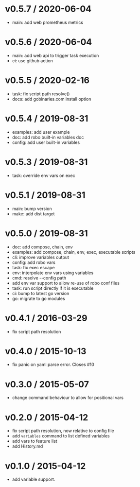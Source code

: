 v0.5.7 / 2020-06-04
===================

  * main: add web prometheus metrics

v0.5.6 / 2020-06-04
===================

  * main: add web api to trigger task execution
  * ci: use github action

v0.5.5 / 2020-02-16
===================

  * task: fix script path resolve()
  * docs: add gobinaries.com install option

v0.5.4 / 2019-08-31
===================

  * examples: add user example
  * doc: add robo built-in variables doc
  * config: add user built-in variables

v0.5.3 / 2019-08-31
===================

  * task: override env vars on exec

v0.5.1 / 2019-08-31
===================

  * main: bump version
  * make: add dist target

v0.5.0 / 2019-08-31
===================

  * doc: add compose, chain, env
  * examples: add compose, chain, env, exec, executable scripts
  * cli: improve variables output
  * config: add robo vars
  * task: fix exec escape
  * env: interpolate env vars using variables
  * cmd: resolve --config path
  * add env var support to allow re-use of robo conf files
  * task: run script directly if it is executable
  * ci: bump to latest go version
  * go: migrate to go modules

v0.4.1 / 2016-03-29
===================

  * fix script path resolution

v0.4.0 / 2015-10-13
===================

  * fix panic on yaml parse error. Closes #10

v0.3.0 / 2015-05-07
===================

  * change command behaviour to allow for positional vars

v0.2.0 / 2015-04-12
===================

  * fix script path resolution, now relative to config file
  * add `variables` command to list defined variables
  * add vars to feature list
  * add History.md

v0.1.0 / 2015-04-12
===================

  * add variable support.

